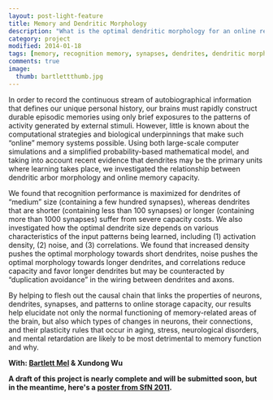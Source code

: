 ```yaml
---
layout: post-light-feature
title: Memory and Dendritic Morphology
description: "What is the optimal dendritic morphology for an online recognition memory?"
category: project
modified: 2014-01-18
tags: [memory, recognition memory, synapses, dendrites, dendritic morphology, dendritic structure, dendritic tree, projects]
comments: true
image:
  thumb: bartlettthumb.jpg
---
```

In order to record the continuous stream of autobiographical information that defines our unique personal history, our brains must rapidly construct durable episodic memories using only brief exposures to the patterns of activity generated by external stimuli. However, little is known about the computational strategies and biological underpinnings that make such “online” memory systems possible. Using both large-scale computer simulations and a simplified probability-based mathematical model, and taking into account recent evidence that dendrites may be the primary units where learning takes place, we investigated the relationship between dendritic arbor morphology and online memory capacity.

We found that recognition performance is maximized for dendrites of “medium” size (containing a few hundred synapses), whereas dendrites that are shorter (containing less than 100 synapses) or longer (containing more than 1000 synapses) suffer from severe capacity costs. We also investigated how the optimal dendrite size depends on various characteristics of the input patterns being learned, including (1) activation density, (2) noise, and (3) correlations. We found that increased density pushes the optimal morphology towards short dendrites, noise pushes the optimal morphology towards longer dendrites, and correlations reduce capacity and favor longer dendrites but may be counteracted by “duplication avoidance” in the wiring between dendrites and axons.

By helping to flesh out the causal chain that links the properties of neurons, dendrites, synapses, and patterns to online storage capacity, our results help elucidate not only the normal functioning of memory-related areas of the brain, but also which types of changes in neurons, their connections, and their plasticity rules that occur in aging, stress, neurological disorders, and mental retardation are likely to be most detrimental to memory function and why.

<strong>With: [Bartlett Mel](http://www.usc.edu/programs/neuroscience/faculty/profile.php?fid=12) & Xundong Wu

A draft of this project is nearly complete and will be submitted soon, but in the meantime, here's a [poster from SfN 2011](http://www.djstrouse.github.io/downloads/SFN2011.pdf).